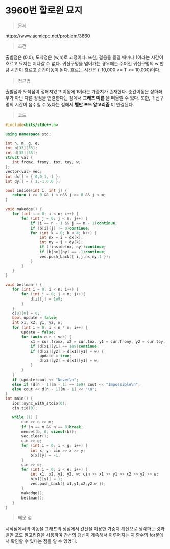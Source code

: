 # 3960번 할로윈 묘지

> 문제

https://www.acmicpc.net/problem/3860

> 조건

출발점은 (0,0), 도착점은 (w,h)로 고정이다. 또한, 걸음을 옮길 때마다 1이라는 시간이 흐르고 묘지는 지나갈 수 없다. 귀신구멍을 넘어가는 경우에는 주어진 귀신구멍의 w 만큼 시간이 흐르고 순간이동이 된다. 흐르는 시간은 (-10,000 <= T <= 10,000)이다.

> 접근법

출발점과 도착점이 정해져있고 이동에 1이라는 가중치가 존재한다. 순간이동은 상하좌우가 아닌 다른 정점을 연결한다는 점에서 
**그래프 이론**
을 떠올릴 수 있다. 또한, 귀신구멍의 시간이 음수일 수 있다는 점에서
**벨만 포드 알고리즘**
이 연결된다.

> 코드

 ``` c++
#include<bits/stdc++.h>

using namespace std;

int n, m, g, e;
int b[33][33];
int d[33][33];
struct val {
	int fromx, fromy, tox, toy, w;
};
vector<val> vec;
int dx[] = { 0,0,1,-1 };
int dy[] = { 1,-1,0,0 };

bool inside(int i, int j) {
	return i >= 0 && i < n&& j >= 0 && j < m;
}

void makedge() {
	for (int i = 0; i < n; i++) {
		for (int j = 0; j < m; j++) {
			if (i == n - 1 && j == m - 1)continue;
			if (b[i][j] != 0)continue;
			for (int k = 0; k < 4; k++) {
				int nx = i + dx[k];
				int ny = j + dy[k];
				if (!inside(nx, ny))continue;
				if (b[nx][ny] == -1)continue;
				vec.push_back({ i,j,nx,ny,1 });
			}
		}
	}
}

void bellman() {
	for (int i = 0; i < n; i++) {
		for (int j = 0; j < m; j++){
			d[i][j] = 1e9;
		}
	}
	d[0][0] = 0;
	bool update = false;
	int x1, x2, y1, y2, w;
	for (int i = 0; i < n * m; i++) {
		update = false;
		for (auto cur : vec) {
			x1 = cur.fromx, x2 = cur.tox, y1 = cur.fromy, y2 = cur.toy, w = cur.w;
			if (d[x1][y1] == 1e9)continue;
			if (d[x2][y2] > d[x1][y1] + w) {
				update = true;
				d[x2][y2] = d[x1][y1] + w;
			}
		}
	}
	if (update)cout << "Never\n";
	else if (d[n - 1][m - 1] == 1e9) cout << "Impossible\n";
	else cout << d[n - 1][m - 1] << "\n";
}
int main() {
	ios::sync_with_stdio(0);
	cin.tie(0);

	while (1) {
		cin >> n >> m;
		if (n == m && n == 0)break;
		memset(b, 0, sizeof(b));
		vec.clear();
		cin >> g;
		for (int i = 0; i < g; i++) {
			int x, y; cin >> x >> y;
			b[x][y] = -1;
		}
		cin >> e;
		for (int i = 0; i < e; i++) {
			int x1, x2, y1, y2, w; cin >> x1 >> y1 >> x2 >> y2 >> w;
			b[x1][y1] = 1;
			vec.push_back({ x1,y1,x2,y2,w });
		}
		makedge(); 
		bellman();
	}
}
```

> 배운 점

시작점에서의 이동을 그래프의 정점에서 간선을 이용한 가중치 계산으로 생각하는 것과 벨만 포드 알고리즘을 사용하여 간선의 갱신이 계속해서 이루어지는 지 함수의 for문에서 확인할 수 있다는 점을 알 수 있었다.